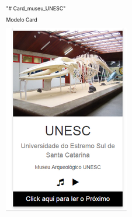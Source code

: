"# Card_museu_UNESC" 

Modelo Card

![alt text](https://github.com/ClaytonAndrade/Card_museu_UNESC/blob/master/view/img/template/modelo_card.PNG)